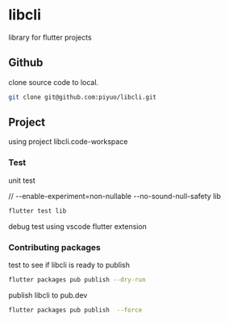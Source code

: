 # libcli

library for flutter projects

## Github

clone source code to local.

```bash
git clone git@github.com:piyuo/libcli.git
```

## Project

using project libcli.code-workspace

### Test

unit test

// --enable-experiment=non-nullable --no-sound-null-safety lib

```bash
flutter test lib
```

debug test using vscode flutter extension

### Contributing packages

test to see if libcli is ready to publish

```bash
flutter packages pub publish --dry-run
```

publish libcli to pub.dev

```bash
flutter packages pub publish  --force
```
